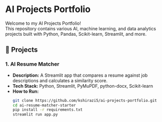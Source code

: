 # AI Projects Portfolio

Welcome to my AI Projects Portfolio!  
This repository contains various AI, machine learning, and data analytics projects built with Python, Pandas, Scikit-learn, Streamlit, and more.

## 📂 Projects

### 1. AI Resume Matcher
- **Description:** A Streamlit app that compares a resume against job descriptions and calculates a similarity score.
- **Tech Stack:** Python, Streamlit, PyMuPDF, python-docx, Scikit-learn
- **How to Run:**
  ```bash
  git clone https://github.com/kshirazi5/ai-projects-portfolio.git
  cd ai-resume-matcher-starter
  pip install -r requirements.txt
  streamlit run app.py
